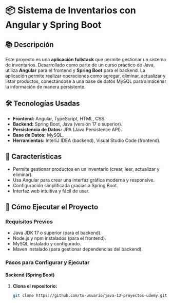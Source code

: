 # 📦 Sistema de Inventarios con Angular y Spring Boot  

## 📚 **Descripción**  
Este proyecto es una **aplicación fullstack** que permite gestionar un sistema de inventarios. Desarrollado como parte de un curso práctico de Java, utiliza **Angular** para el frontend y **Spring Boot** para el backend. La aplicación permite realizar operaciones como agregar, eliminar, actualizar y listar productos, conectándose a una base de datos MySQL para almacenar la información de manera persistente.  

## 🛠️ **Tecnologías Usadas**  
- **Frontend:** Angular, TypeScript, HTML, CSS.  
- **Backend:** Spring Boot, Java (versión 17 o superior).  
- **Persistencia de Datos:** JPA (Java Persistence API).  
- **Base de Datos:** MySQL.  
- **Herramientas:** IntelliJ IDEA (backend), Visual Studio Code (frontend).  

## 🧩 **Características**  
- Permite gestionar productos en un inventario (crear, leer, actualizar y eliminar).  
- Usa Angular para crear una interfaz gráfica moderna y responsive.  
- Configuración simplificada gracias a Spring Boot.  
- Interfaz web intuitiva y fácil de usar.  

## 🚀 **Cómo Ejecutar el Proyecto**  

### **Requisitos Previos**  
- Java JDK 17 o superior (para el backend).  
- Node.js y npm instalados (para el frontend).  
- MySQL instalado y configurado.  
- Maven instalado (para gestionar dependencias del backend).  

### **Pasos para Configurar y Ejecutar**  

#### **Backend (Spring Boot)**  
1. **Clona el repositorio:**  
   ```bash
   git clone https://github.com/tu-usuario/java-13-proyectos-udemy.git
   ```
